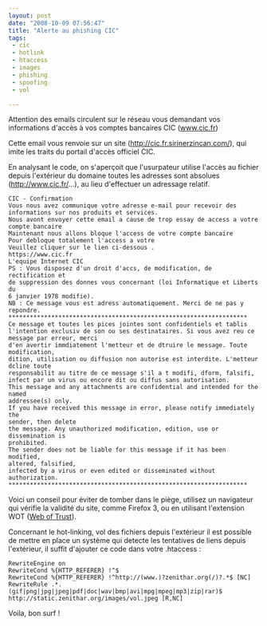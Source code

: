 ```yaml
---
layout: post
date: "2008-10-09 07:56:47"
title: "Alerte au phishing CIC"
tags:
 - cic
 - hotlink
 - htaccess
 - images
 - phishing
 - spoofing
 - vol

---
```


Attention des emails circulent sur le réseau vous demandant vos informations d'accès à vos comptes bancaires CIC (www.cic.fr)

Cette email vous renvoie sur un site (http://cic.fr.sirinerzincan.com/), qui imite les traits du portail d'accès officiel CIC.

En analysant le code, on s'aperçoit que l'usurpateur utilise l'accès au fichier depuis l'extérieur du domaine toutes les adresses sont absolues (http://www.cic.fr/...), au lieu d'effectuer un adressage relatif.

```
CIC - Confirmation
Vous nous avez communique votre adresse e-mail pour recevoir des informations sur nos produits et services.
Nous avont envoyer cette email a cause de trop essay de access a votre compte bancaire
Maintenant nous allons bloque l'access de votre compte bancaire
Pour debloque totalement l'access a votre
Veuillez cliquer sur le lien ci-dessous .
https://www.cic.fr
L'equipe Internet CIC
PS : Vous disposez d'un droit d'accs, de modification, de rectification et
de suppression des donnes vous concernant (loi Informatique et Liberts du
6 janvier 1978 modifie).
NB : Ce message vous est adress automatiquement. Merci de ne pas y repondre.
*******************************************************************
Ce message et toutes les pices jointes sont confidentiels et tablis
l'intention exclusiv de son ou ses destinataires. Si vous avez reu ce message par erreur, merci
d'en avertir immdiatement l'metteur et de dtruire le message. Toute modification,
dition, utilisation ou diffusion non autorise est interdite. L'metteur dcline toute
responsabilit au titre de ce message s'il a t modifi, dform, falsifi, infect par un virus ou encore dit ou diffus sans autorisation.
This message and any attachments are confidential and intended for the named
addressee(s) only.
If you have received this message in error, please notify immediately the
sender, then delete
the message. Any unauthorized modification, edition, use or dissemination is
prohibited.
The sender does not be liable for this message if it has been modified,
altered, falsified,
infected by a virus or even edited or disseminated without authorization.
*******************************************************************
```

Voici un conseil pour éviter de tomber dans le piège, utilisez un navigateur qui vérifie la validité du site, comme Firefox 3, ou en utilisant l'extension WOT ([Web of Trust](http://www.mywot.com/)).

Concernant le hot-linking, vol des fichiers depuis l'extérieur il est possible de mettre en place un système qui detecte les tentatives de liens depuis l'extérieur, il suffit d'ajouter ce code dans votre .htaccess :

```
RewriteEngine on
RewriteCond %{HTTP_REFERER} !^$
RewriteCond %{HTTP_REFERER} !^http://(www.)?zenithar.org(/)?.*$ [NC]
RewriteRule .*.(gif|png|jpg|jpeg|pdf|doc|wav|bmp|avi|mpg|mpeg|mp3|zip|rar)$ http://static.zenithar.org/images/vol.jpeg [R,NC]
```

Voila, bon surf !
